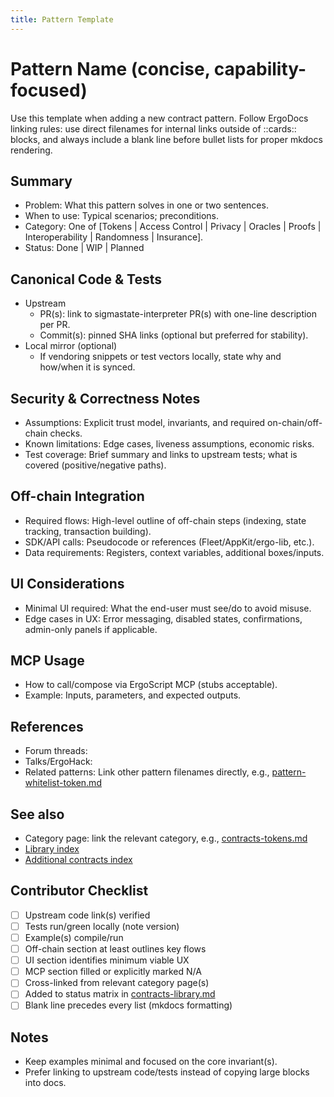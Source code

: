 ```yaml
---
title: Pattern Template
---
```


# Pattern Name (concise, capability-focused)

Use this template when adding a new contract pattern. Follow ErgoDocs linking rules: use direct filenames for internal links outside of ::cards:: blocks, and always include a blank line before bullet lists for proper mkdocs rendering.

## Summary

- Problem: What this pattern solves in one or two sentences.
- When to use: Typical scenarios; preconditions.
- Category: One of [Tokens | Access Control | Privacy | Oracles | Proofs | Interoperability | Randomness | Insurance].
- Status: Done | WIP | Planned

## Canonical Code & Tests

- Upstream
  - PR(s): link to sigmastate-interpreter PR(s) with one-line description per PR.
  - Commit(s): pinned SHA links (optional but preferred for stability).
- Local mirror (optional)
  - If vendoring snippets or test vectors locally, state why and how/when it is synced.

## Security & Correctness Notes

- Assumptions: Explicit trust model, invariants, and required on-chain/off-chain checks.
- Known limitations: Edge cases, liveness assumptions, economic risks.
- Test coverage: Brief summary and links to upstream tests; what is covered (positive/negative paths).

## Off-chain Integration

- Required flows: High-level outline of off-chain steps (indexing, state tracking, transaction building).
- SDK/API calls: Pseudocode or references (Fleet/AppKit/ergo-lib, etc.).
- Data requirements: Registers, context variables, additional boxes/inputs.

## UI Considerations

- Minimal UI required: What the end-user must see/do to avoid misuse.
- Edge cases in UX: Error messaging, disabled states, confirmations, admin-only panels if applicable.

## MCP Usage

- How to call/compose via ErgoScript MCP (stubs acceptable).
- Example: Inputs, parameters, and expected outputs.

## References

- Forum threads:
- Talks/ErgoHack:
- Related patterns: Link other pattern filenames directly, e.g., [pattern-whitelist-token.md](pattern-whitelist-token.md)

## See also

- Category page: link the relevant category, e.g., [contracts-tokens.md](contracts-tokens.md)
- [Library index](contracts-library.md)
- [Additional contracts index](contracts.md)

## Contributor Checklist

- [ ] Upstream code link(s) verified
- [ ] Tests run/green locally (note version)
- [ ] Example(s) compile/run
- [ ] Off-chain section at least outlines key flows
- [ ] UI section identifies minimum viable UX
- [ ] MCP section filled or explicitly marked N/A
- [ ] Cross-linked from relevant category page(s)
- [ ] Added to status matrix in [contracts-library.md](contracts-library.md)
- [ ] Blank line precedes every list (mkdocs formatting)

## Notes

- Keep examples minimal and focused on the core invariant(s).
- Prefer linking to upstream code/tests instead of copying large blocks into docs.
